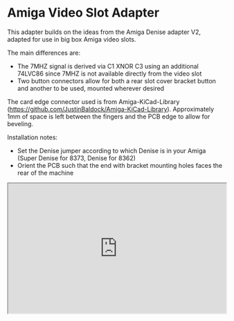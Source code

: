 # Amiga Video Slot Adapter

This adapter builds on the ideas from the Amiga Denise adapter V2, adapted for use in big box Amiga video slots.

The main differences are:
- The 7MHZ signal is derived via C1 XNOR C3 using an additional 74LVC86 since 7MHZ is not available directly from the video slot
- Two button connectors allow for both a rear slot cover bracket button and another to be used, mounted wherever desired

The card edge connector used is from Amiga-KiCad-Library (https://github.com/JustinBaldock/Amiga-KiCad-Library). Approximately 1mm of space is left between the fingers and the PCB edge to allow for beveling.

Installation notes:
- Set the Denise jumper according to which Denise is in your Amiga (Super Denise for 8373, Denise for 8362)
- Orient the PCB such that the end with bracket mounting holes faces the rear of the machine

<iframe
  src="https://htmlpreview.github.io/?https://github.com/bissonex/RGBtoHDMI/blob/amiga_video_slot_add_bom/kicad_AmigaAdapter/VideoSlot/V1/bom/ibom.html"
  style="width:100%; height:300px;"
></iframe>
